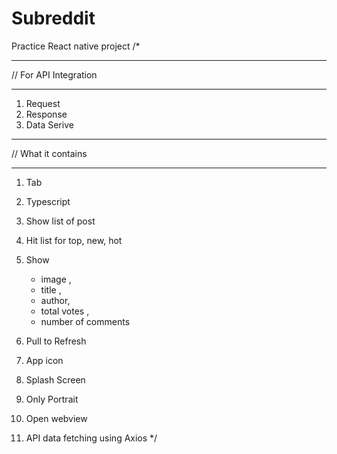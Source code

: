# Subreddit
Practice React native project 
/* 

**************************
// For API Integration
**************************

 1. Request
 2. Response
 3. Data Serive

***************************
// What it contains 
***************************

1. Tab 
2. Typescript 
3. Show list of post 
4. Hit list for top, new, hot 
5. Show
   - image ,
   - title ,
   - author,
   - total votes ,
   - number of comments
 
6. Pull to Refresh
7. App icon
8. Splash Screen
9. Only Portrait
10. Open webview 
11. API data fetching using Axios 
*/
